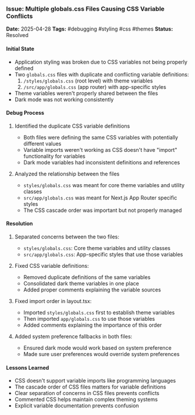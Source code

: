 ### Issue: Multiple globals.css Files Causing CSS Variable Conflicts
**Date:** 2025-04-28
**Tags:** #debugging #styling #css #themes
**Status:** Resolved

#### Initial State
- Application styling was broken due to CSS variables not being properly defined
- Two `globals.css` files with duplicate and conflicting variable definitions:
  1. `/styles/globals.css` (root level) with theme variables
  2. `/src/app/globals.css` (app router) with app-specific styles
- Theme variables weren't properly shared between the files
- Dark mode was not working consistently

#### Debug Process
1. Identified the duplicate CSS variable definitions
   - Both files were defining the same CSS variables with potentially different values
   - Variable imports weren't working as CSS doesn't have "import" functionality for variables
   - Dark mode variables had inconsistent definitions and references

2. Analyzed the relationship between the files
   - `styles/globals.css` was meant for core theme variables and utility classes
   - `src/app/globals.css` was meant for Next.js App Router specific styles
   - The CSS cascade order was important but not properly managed

#### Resolution
1. Separated concerns between the two files:
   - `styles/globals.css`: Core theme variables and utility classes
   - `src/app/globals.css`: App-specific styles that use those variables

2. Fixed CSS variable definitions:
   - Removed duplicate definitions of the same variables
   - Consolidated dark theme variables in one place
   - Added proper comments explaining the variable sources

3. Fixed import order in layout.tsx:
   - Imported `styles/globals.css` first to establish theme variables
   - Then imported `app/globals.css` to use those variables
   - Added comments explaining the importance of this order

4. Added system preference fallbacks in both files:
   - Ensured dark mode would work based on system preference
   - Made sure user preferences would override system preferences

#### Lessons Learned
- CSS doesn't support variable imports like programming languages
- The cascade order of CSS files matters for variable definitions
- Clear separation of concerns in CSS files prevents conflicts
- Commented CSS helps maintain complex theming systems
- Explicit variable documentation prevents confusion
